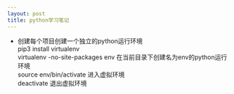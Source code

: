 ```yaml
---
layout: post
title: python学习笔记
---
```

* 创建每个项目创建一个独立的python运行环境   
pip3 install virtualenv  
virtualenv -no-site-packages env  在当前目录下创建名为env的python运行环境  
source env/bin/activate           进入虚拟环境  
deactivate                        退出虚拟环境 
